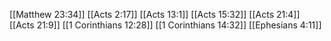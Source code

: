 [[Matthew 23:34]]
[[Acts 2:17]]
[[Acts 13:1]]
[[Acts 15:32]]
[[Acts 21:4]]
[[Acts 21:9]]
[[1 Corinthians 12:28]]
[[1 Corinthians 14:32]]
[[Ephesians 4:11]]
